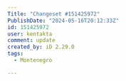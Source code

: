 ```yaml
---
Title: "Changeset #151425972"
PublishDate: "2024-05-16T20:12:33Z"
id: 151425972
user: kentakta
comment: update
created_by: iD 2.29.0
tags:
  - Montenegro

---
```

